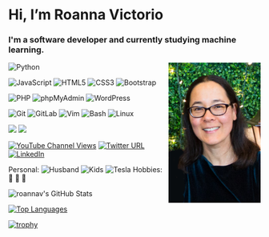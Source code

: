 # Hi, I’m Roanna Victorio
<h3>I'm a software developer and currently studying machine learning.</h3>
<img align="right" height="280" alt="Roanna Victorio headshot" src="img/Roanna_headshot.png">

![Python](https://img.shields.io/badge/-Python-14354C?style=flat-square&logo=python&logoColor=white)

![JavaScript](https://img.shields.io/badge/-JavaScript-F7DF1E?style=flat-square&logo=javascript&logoColor=black)
![HTML5](https://img.shields.io/badge/-HTML5-E44D27?style=flat-square&logo=html5&logoColor=white)
![CSS3](https://img.shields.io/badge/-CSS3-1572B6?style=flat-square&logo=css3&logoColor=white)
![Bootstrap](https://img.shields.io/badge/-Bootstrap-7952B3?style=flat-square&logo=bootstrap&logoColor=white)

![PHP](https://img.shields.io/badge/-PHP-777BB4?style=flat-square&logo=php&logoColor=white)
![phpMyAdmin](https://img.shields.io/badge/-phpMyAdmin-6C78AF?style=flat-square&logo=phpmyadmin&logoColor=white)
![WordPress](https://img.shields.io/badge/-WordPress-21759B?style=flat-square&logo=wordpress&logoColor=white)

![Git](https://img.shields.io/badge/-Git-F05032?style=flat-square&logo=git&logoColor=white)
![GitLab](https://img.shields.io/badge/-GitLab-FCA121?style=flat-square&logo=gitlab&logoColor=white)
![Vim](https://img.shields.io/badge/-Vim-019733?style=flat-square&logo=vim&logoColor=white)
![Bash](https://img.shields.io/badge/-Bash-4EAA25?style=flat-square&logo=gnubash&logoColor=white)
![Linux](https://img.shields.io/badge/-Linux-FCC624?style=flat-square&logo=linux&logoColor=black)

[![](https://img.shields.io/website?color=007ACC&style=flat-square&up_message=satcrunch.com&url=https%3A%2F%2Fsatcrunch.com)](https://satcrunch.com)
[![](https://img.shields.io/website?color=007ACC&style=flat-square&up_message=roannav.com&url=https%3A%2F%2Froannav.com)](https://roannav.com)

[![YouTube Channel Views](https://img.shields.io/youtube/channel/views/UCwDTx4_WynQ3ewL8olc7nkg?label=Rose%20Code%20Views&style=social)](https://www.youtube.com/channel/UCwDTx4_WynQ3ewL8olc7nkg)
[![Twitter URL](https://img.shields.io/twitter/url?label=%40roannav&style=social&url=https%3A%2F%2Ftwitter.com%2Froannav)](https://twitter.com/roannav)
[![LinkedIn](https://img.shields.io/badge/Roanna%20Victorio--0A66C2?style=social&logo=linkedin&logoColor=0A66C2)](https://www.linkedin.com/in/roanna-victorio-264b1181)

Personal: ![Husband](https://img.shields.io/badge/Husband-1-orange?style=flat-square&logo=Jenkins&logoColor=white)
![Kids](https://img.shields.io/badge/Kids-2-yellow?style=flat-square&logo=editorconfig&logoColor=white)
![Tesla](https://img.shields.io/badge/Tesla-0-CC0000?style=flat-square&logo=tesla&logoColor=white)
Hobbies: :seedling: :hibiscus: :runner: 

![roannav's GitHub Stats](https://github-readme-stats.vercel.app/api?username=roannav&count_private=true&include_all_commits=true&custom_title=My%20GitHub%20Stats&bg_color=10,FFFFFF,AAAAFF)
<!-- ranks are S+ (top 1%), S (top 25%), A++ (top 45%), A+ (top 60%), and B+ (everyone) -->
[![Top Languages](https://github-readme-stats.vercel.app/api/top-langs/?username=roannav&hide=html&langs_count=10&layout=compact&custom_title=My%20Top%20Languages&bg_color=10,FFFFFF,CACAFF)](https://github.com/roannav/github-readme-stats)

[![trophy](https://github-profile-trophy.vercel.app/?username=roannav&no-bg=true&no-frame=true)](https://github.com/ryo-ma/github-profile-trophy)


<!--
roannav/roannav is a ✨ special ✨ repository because its `README.md` (this file) appears on my GitHub profile.

- 👀 I’m interested in ...
- 💞️ I’m looking to collaborate on ...
- 📫 How to reach me ...
- 👋 
:running:

-------------------------------------------------------------------
Alternate shield styles:

[![LinkedIn](https://img.shields.io/badge/Roanna%20Victorio--0A66C2?style=social&logo=linkedin&logoColor=0A66C2)](https://www.linkedin.com/in/roanna-victorio-264b1181)

![LinkedIn](https://img.shields.io/badge/LinkedIn-0077B5?style=for-the-badge&logo=linkedin&logoColor=white)

 [![LinkedIn](https://img.shields.io/badge/Roanna%20Victorio--0A66C2?style=flat-square&logo=linkedin&logoColor=white)](https://www.linkedin.com/in/roanna-victorio-264b1181)

-------------------------------------------------------------------
Fun icons from https://simpleicons.org/
Handshake
MailChimp
EditorConfig
Exercism
foodpanda
lemmy
podman  3 seals

gunicorn
org

Jenkins
KingstonTechnology
maxplanckgesellschaft
-->
